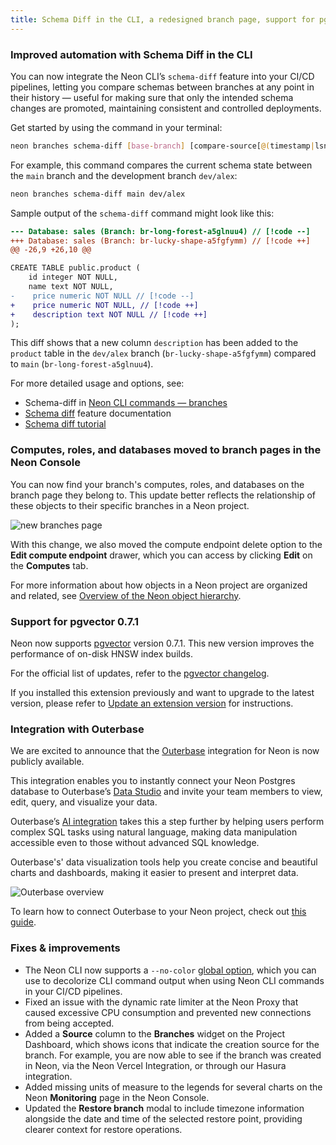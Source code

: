 ```yaml
---
title: Schema Diff in the CLI, a redesigned branch page, support for pgvector 0.7.1, and more
---
```


### Improved automation with Schema Diff in the CLI

You can now integrate the Neon CLI’s `schema-diff` feature into your CI/CD pipelines, letting you compare schemas between branches at any point in their history &#8212; useful for making sure that only the intended schema changes are promoted, maintaining consistent and controlled deployments.

Get started by using the command in your terminal:

```bash
neon branches schema-diff [base-branch] [compare-source[@(timestamp|lsn)]]
```

For example, this command compares the current schema state between the `main` branch and the development branch `dev/alex`:

```bash
neon branches schema-diff main dev/alex
```

Sample output of the `schema-diff` command might look like this:

```diff
--- Database: sales	(Branch: br-long-forest-a5glnuu4) // [!code --]
+++ Database: sales	(Branch: br-lucky-shape-a5fgfymm) // [!code ++]
@@ -26,9 +26,10 @@

CREATE TABLE public.product (
    id integer NOT NULL,
    name text NOT NULL,
-    price numeric NOT NULL // [!code --]
+    price numeric NOT NULL, // [!code ++]
+    description text NOT NULL // [!code ++]
);
```

This diff shows that a new column `description` has been added to the `product` table in the `dev/alex` branch (`br-lucky-shape-a5fgfymm`) compared to `main` (`br-long-forest-a5glnuu4`).

For more detailed usage and options, see:

- Schema-diff in [Neon CLI commands — branches](/docs/reference/cli-branches#schema-diff)
- [Schema diff](/docs/guides/schema-diff) feature documentation
- [Schema diff tutorial](/docs/guides/schema-diff-tutorial)

### Computes, roles, and databases moved to branch pages in the Neon Console

You can now find your branch's computes, roles, and databases on the branch page they belong to. This update better reflects the relationship of these objects to their specific branches in a Neon project.

![new branches page](/docs/relnotes/new_branch_page.png)

With this change, we also moved the compute endpoint delete option to the **Edit compute endpoint** drawer, which you can access by clicking **Edit** on the **Computes** tab.

For more information about how objects in a Neon project are organized and related, see [Overview of the Neon object hierarchy](/docs/manage/overview).

### Support for pgvector 0.7.1

Neon now supports [pgvector](/docs/extensions/pgvector) version 0.7.1. This new version improves the performance of on-disk HNSW index builds.

For the official list of updates, refer to the [pgvector changelog](https://github.com/pgvector/pgvector/blob/master/CHANGELOG.md).

If you installed this extension previously and want to upgrade to the latest version, please refer to [Update an extension version](/docs/extensions/pg-extensions#update-an-extension-version) for instructions.

### Integration with Outerbase

We are excited to announce that the [Outerbase](https://www.outerbase.com/) integration for Neon is now publicly available.

This integration enables you to instantly connect your Neon Postgres database to Outerbase’s [Data Studio](https://www.outerbase.com/products/data-studio/) and invite your team members to view, edit, query, and visualize your data.

Outerbase’s [AI integration](https://www.outerbase.com/products/ai/) takes this a step further by helping users perform complex SQL tasks using natural language, making data manipulation accessible even to those without advanced SQL knowledge.

Outerbase's' data visualization tools help you create concise and beautiful charts and dashboards, making it easier to present and interpret data.

![Outerbase overview](/docs/relnotes/outerbase.gif)

To learn how to connect Outerbase to your Neon project, check out [this guide](/docs/guides/outerbase).

### Fixes & improvements

- The Neon CLI now supports a `--no-color` [global option](/docs/reference/neon-cli#global-options), which you can use to decolorize CLI command output when using Neon CLI commands in your CI/CD pipelines.
- Fixed an issue with the dynamic rate limiter at the Neon Proxy that caused excessive CPU consumption and prevented new connections from being accepted.
- Added a **Source** column to the **Branches** widget on the Project Dashboard, which shows icons that indicate the creation source for the branch. For example, you are now able to see if the branch was created in Neon, via the Neon Vercel Integration, or through our Hasura integration.
- Added missing units of measure to the legends for several charts on the Neon **Monitoring** page in the Neon Console.
- Updated the **Restore branch** modal to include timezone information alongside the date and time of the selected restore point, providing clearer context for restore operations.

